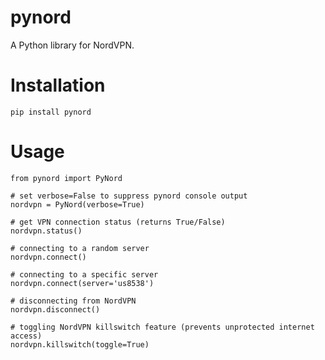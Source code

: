 # pynord
A Python library for NordVPN.
# Installation
```
pip install pynord
```
# Usage
```
from pynord import PyNord

# set verbose=False to suppress pynord console output
nordvpn = PyNord(verbose=True)

# get VPN connection status (returns True/False)
nordvpn.status()

# connecting to a random server
nordvpn.connect()

# connecting to a specific server
nordvpn.connect(server='us8538')

# disconnecting from NordVPN
nordvpn.disconnect()

# toggling NordVPN killswitch feature (prevents unprotected internet access)
nordvpn.killswitch(toggle=True)
```







